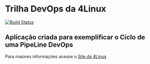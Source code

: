 # Trilha DevOps da 4Linux

<!-- Altere a Flag abaixo com sua URL do Travis -->
[![Build Status](https://travis-ci.org/gfnjunior/DevOpsLab-HelloWorld.svg?branch=master)](https://travis-ci.org/gfnjunior/DevOpsLab-HelloWorld)

## Aplicação criada para exemplificar o Ciclo de uma PipeLine DevOps


Para maiores informações acesse o [Site da 4Linux](https://www.4linux.com.br/cursos/devops)
